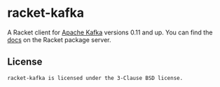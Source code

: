 # racket-kafka

A Racket client for [Apache Kafka][kafka] versions 0.11 and up.  You
can find the [docs] on the Racket package server.

## License

    racket-kafka is licensed under the 3-Clause BSD license.


[kafka]: https://kafka.apache.org/
[docs]: https://docs.racket-lang.org/kafka/index.html
